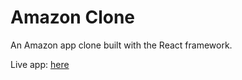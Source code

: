 # Amazon Clone

An Amazon app clone built with the React framework.

Live app: [here](https://clone-77e79.web.app/)
